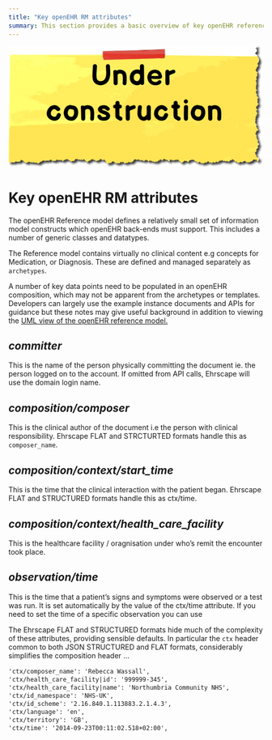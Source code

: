 ```yaml
---
title: "Key openEHR RM attributes" 
summary: This section provides a basic overview of key openEHR reference model attributes 
---
```


![](../images/construction.jpg)

# Key openEHR RM attributes

The openEHR Reference model defines a relatively small set of information model constructs which openEHR back-ends must support. This includes a number of generic classes and datatypes.

The Reference model contains virtually no clinical content e.g concepts for Medication, or Diagnosis. These are defined and managed separately as `archetypes`.

A number of key data points need to be populated in an openEHR composition, which may not be apparent from the archetypes or templates.
Developers can largely use the example instance documents and APIs for guidance but these notes may give useful background in addition to viewing the [UML view of the openEHR reference model.](http://www.openehr.org/local/releases/1.0.1/uml/index.html)

## *committer*

This is the name of the person physically committing the document ie.
the person logged on to the account. If omitted from API calls, Ehrscape
will use the domain login name.

## *composition/composer*

This is the clinical author of the document i.e the person with clinical
responsibility. Ehrscape FLAT and STRCTURTED formats handle this as
`composer_name`.

## *composition/context/start\_time*

This is the time that the clinical interaction with the patient began.
Ehrscape FLAT and STRUCTURED formats handle this as ctx/time.

## *composition/context/health\_care\_facility*

This is the healthcare facility / oragnisation under who’s remit the
encounter took place.

## *observation/time*

This is the time that a patient’s signs and symptoms were observed or a
test was run. It is set automatically by the value of the ctx/time
attribute. If you need to set the time of a specific observation you can
use

The Ehrscape FLAT and STRUCTURED formats hide much of the complexity of
these attributes, providing sensible defaults. In particular the `ctx`
header common to both JSON STRUCTURED and FLAT formats, considerably
simplifies the composition header …

    'ctx/composer_name': 'Rebecca Wassall',
    'ctx/health_care_facility|id': '999999-345',
    'ctx/health_care_facility|name': 'Northumbria Community NHS',
    'ctx/id_namespace': 'NHS-UK',
    'ctx/id_scheme': '2.16.840.1.113883.2.1.4.3',
    'ctx/language': 'en',
    'ctx/territory': 'GB',
    'ctx/time': '2014-09-23T00:11:02.518+02:00',

